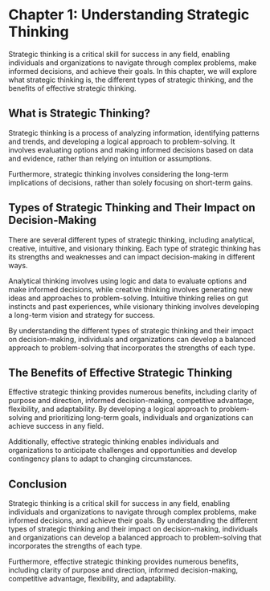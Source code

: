 Chapter 1: Understanding Strategic Thinking
===========================================

Strategic thinking is a critical skill for success in any field, enabling individuals and organizations to navigate through complex problems, make informed decisions, and achieve their goals. In this chapter, we will explore what strategic thinking is, the different types of strategic thinking, and the benefits of effective strategic thinking.

What is Strategic Thinking?
---------------------------

Strategic thinking is a process of analyzing information, identifying patterns and trends, and developing a logical approach to problem-solving. It involves evaluating options and making informed decisions based on data and evidence, rather than relying on intuition or assumptions.

Furthermore, strategic thinking involves considering the long-term implications of decisions, rather than solely focusing on short-term gains.

Types of Strategic Thinking and Their Impact on Decision-Making
---------------------------------------------------------------

There are several different types of strategic thinking, including analytical, creative, intuitive, and visionary thinking. Each type of strategic thinking has its strengths and weaknesses and can impact decision-making in different ways.

Analytical thinking involves using logic and data to evaluate options and make informed decisions, while creative thinking involves generating new ideas and approaches to problem-solving. Intuitive thinking relies on gut instincts and past experiences, while visionary thinking involves developing a long-term vision and strategy for success.

By understanding the different types of strategic thinking and their impact on decision-making, individuals and organizations can develop a balanced approach to problem-solving that incorporates the strengths of each type.

The Benefits of Effective Strategic Thinking
--------------------------------------------

Effective strategic thinking provides numerous benefits, including clarity of purpose and direction, informed decision-making, competitive advantage, flexibility, and adaptability. By developing a logical approach to problem-solving and prioritizing long-term goals, individuals and organizations can achieve success in any field.

Additionally, effective strategic thinking enables individuals and organizations to anticipate challenges and opportunities and develop contingency plans to adapt to changing circumstances.

Conclusion
----------

Strategic thinking is a critical skill for success in any field, enabling individuals and organizations to navigate through complex problems, make informed decisions, and achieve their goals. By understanding the different types of strategic thinking and their impact on decision-making, individuals and organizations can develop a balanced approach to problem-solving that incorporates the strengths of each type.

Furthermore, effective strategic thinking provides numerous benefits, including clarity of purpose and direction, informed decision-making, competitive advantage, flexibility, and adaptability.
